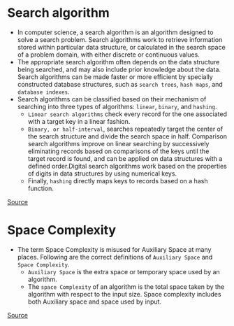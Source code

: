# Search algorithm

* In computer science, a search algorithm is an algorithm designed to solve a search problem. Search algorithms work to retrieve information stored within particular data structure, or calculated in the search space of a problem domain, with either discrete or continuous values.
* The appropriate search algorithm often depends on the data structure being searched, and may also include prior knowledge about the data. Search algorithms can be made faster or more efficient by specially constructed database structures, such as `search trees`, `hash maps`, and `database indexes`.
* Search algorithms can be classified based on their mechanism of searching into three types of algorithms: `linear`, `binary`, and `hashing`. 
    * `Linear search algorithms` check every record for the one associated with a target key in a linear fashion.
    * `Binary, or half-interval`, searches repeatedly target the center of the search structure and divide the search space in half. Comparison search algorithms improve on linear searching by successively eliminating records based on comparisons of the keys until the target record is found, and can be applied on data structures with a defined order.Digital search algorithms work based on the properties of digits in data structures by using numerical keys.
    * Finally, `hashing` directly maps keys to records based on a hash function.

[Source](https://en.wikipedia.org/wiki/Search_algorithm)

# Space Complexity

* The term Space Complexity is misused for Auxiliary Space at many places. Following are the correct definitions of `Auxiliary Space` and `Space Complexity`. 
    * `Auxiliary Space` is the extra space or temporary space used by an algorithm.
    * The `space Complexity` of an algorithm is the total space taken by the algorithm with respect to the input size. Space complexity includes both Auxiliary space and space used by input.

[Source](https://www.geeksforgeeks.org/g-fact-86/)